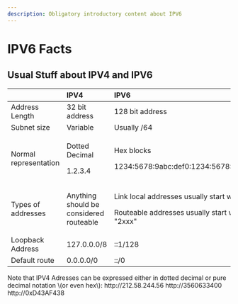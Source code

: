 ```yaml
---
description: Obligatory introductory content about IPV6
---
```


# IPV6 Facts

## Usual Stuff about IPV4 and IPV6

<table>
  <thead>
    <tr>
      <th style="text-align:left"></th>
      <th style="text-align:left">IPV4</th>
      <th style="text-align:left">IPV6</th>
    </tr>
  </thead>
  <tbody>
    <tr>
      <td style="text-align:left">Address Length</td>
      <td style="text-align:left">32 bit address</td>
      <td style="text-align:left">128 bit address</td>
    </tr>
    <tr>
      <td style="text-align:left">Subnet size</td>
      <td style="text-align:left">Variable</td>
      <td style="text-align:left">Usually /64</td>
    </tr>
    <tr>
      <td style="text-align:left">Normal representation</td>
      <td style="text-align:left">
        <p>Dotted Decimal</p>
        <p>1.2.3.4</p>
      </td>
      <td style="text-align:left">
        <p>Hex blocks</p>
        <p>1234:5678:9abc:def0:1234:5678:9abc:def0</p>
      </td>
    </tr>
    <tr>
      <td style="text-align:left">Types of addresses</td>
      <td style="text-align:left">Anything should be considered routeable</td>
      <td style="text-align:left">
        <p>Link local addresses usually start with &quot;fxxx&quot;</p>
        <p>Routeable addresses usually start with &quot;2xxx&quot;</p>
      </td>
    </tr>
    <tr>
      <td style="text-align:left">Loopback Address</td>
      <td style="text-align:left">127.0.0.0/8</td>
      <td style="text-align:left">::1/128</td>
    </tr>
    <tr>
      <td style="text-align:left">Default route</td>
      <td style="text-align:left">0.0.0.0/0</td>
      <td style="text-align:left">::/0</td>
    </tr>
  </tbody>
</table>Note that IPV4 Adresses can be expressed either in dotted decimal or pure decimal notation \(or even hex\):  
http://212.58.244.56  
http://3560633400  
http://0xD43AF438



  


